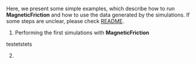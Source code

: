 Here, we present some simple examples, which describe how to run **MagneticFriction** and how to use the data generated by the simulations. If some steps are unclear, please check [README](../README.md).

1) Performing the first simulations with **MagneticFriction**

testetstets

2) 
